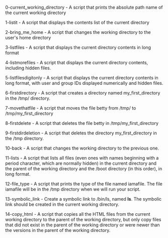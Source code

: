 0-current_working_directory - A script that prints the absolute path name of the current working directory

1-listit - A script that displays the contents list of the current directory

2-bring_me_home - A script that changes the working directory to the user's home directory

3-listfiles - A script that displays the current directory contents in long format

4-listmorefiles - A script that displays the current directory contents, including hidden files.

5-listfilesdigitonly - A script that displays the current directory contents in long format, with user and group IDs displayed numerically and hidden files.

6-firstdirectory - A script that creates a directory named my_first_directory in the /tmp/ directory.

7-movethatfile - A script that moves the file betty from /tmp/ to /tmp/my_first_directory

8-firstdelete - A script that deletes the file betty in /tmp/my_first_directory

9-firstdirdeletion - A script that deletes the directory my_first_directory in the /tmp directory.

10-back - A script that changes the working directory to the previous one.

11-lists - A script that lists all files (even ones with names beginning with a period character, which are normally hidden) in the current directory and the parent of the working directory and the /boot directory (in this order), in long format.

12-file_type - A script that prints the type of the file named iamafile. The file iamafile will be in the /tmp directory when we will run your script.

13-symbolic_link - Create a symbolic link to /bin/ls, named __ls__. The symbolic link should be created in the current working directory.

14-copy_html - A script that copies all the HTML files from the current working directory to the parent of the working directory, but only copy files that did not exist in the parent of the working directory or were newer than the versions in the parent of the working directory.
